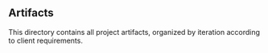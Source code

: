 ## Artifacts

This directory contains all project artifacts, organized by iteration according to client requirements.
